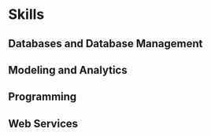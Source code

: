 # Skills
## Databases and Database Management
## Modeling and Analytics
## Programming
## Web Services